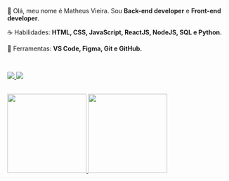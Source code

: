 <p align="left"> 
 🖖 Olá, meu nome é Matheus Vieira. Sou <strong>Back-end developer</strong> e <strong>Front-end developer</strong>.
</p>

<p align="left">
 ☕ Habilidades: <strong>HTML, CSS, JavaScript, ReactJS, NodeJS, SQL e Python.</strong>
</p>

<p align="left">
  💼 Ferramentas: <strong>VS Code, Figma, Git e GitHub.</strong>
</p>


<br>

<p align="left">
  <a href="https://www.linkedin.com/in/matheus-vieira-936bbb162/" alt="Linkedin">
    <img src="https://img.shields.io/badge/-Linkedin-6610F2?style=for-the-badge&logo=Linkedin&logoColor=FFFFFF"/>
  </a>
  
  <a href = "matheusfont.123@gmail.com">
    <img src="https://img.shields.io/badge/Gmail-D14836?style=for-the-badge&logo=gmail&logoColor=white"/>
  </a>

</p>

<br>

<div>
  <a href="https://github.com/Matheus-Fontinele-Alves-Vieria">
  <img height="180em" src="https://github-readme-stats.vercel.app/api/top-langs/?username=Matheus-Fontinele-Alves-Vieria&layout=compact&langs_count=7&theme=dracula"/>
  <img height="180em" src="https://github-readme-stats.vercel.app/api?username=Matheus-Fontinele-Alves- Vieria&show_icons=true&theme=dracula&include_all_commits=true&count_private=true"/>
</div>
